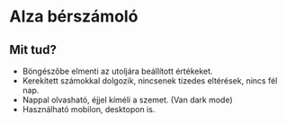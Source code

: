 # Alza bérszámoló
## Mit tud?
- Böngészőbe elmenti az utoljára beállított értékeket.
- Kerekített számokkal dolgozik, nincsenek tizedes eltérések, nincs fél nap.
- Nappal olvasható, éjjel kíméli a szemet. (Van dark mode)
- Használható mobilon, desktopon is.